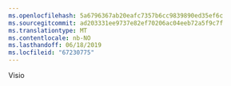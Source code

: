 ```yaml
---
ms.openlocfilehash: 5a6796367ab20eafc7357b6cc9839890ed35ef6c
ms.sourcegitcommit: ad203331ee9737e82ef70206ac04eeb72a5f9c7f
ms.translationtype: MT
ms.contentlocale: nb-NO
ms.lasthandoff: 06/18/2019
ms.locfileid: "67230775"
---
```

Visio